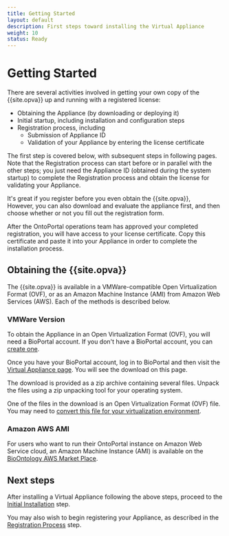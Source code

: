 ```yaml
---
title: Getting Started
layout: default
description: First steps toward installing the Virtual Appliance
weight: 10
status: Ready
---
```


# Getting Started

There are several activities involved in getting your own copy of the 
{{site.opva}} up and running with a registered license:
* Obtaining the Appliance (by downloading or deploying it)
* Initial startup, including installation and configuration steps
* Registration process, including
   * Submission of Appliance ID
   * Validation of your Appliance by entering the license certificate

The first step is covered below, with subsequent steps in following pages.
Note that the Registration process can start before or in parallel with
the other steps; you just need the Appliance ID
(obtained during the system startup) to complete the Registration process
and obtain the license for validating your Appliance.

It's great if you register before you even obtain the {{site.opva}},  
However, you can also download and evaluate the appliance first, 
and then choose whether or not you fill out the registration form.

After the OntoPortal operations team has approved your completed registration,
you will have access to your license certificate. 
Copy this certificate and paste it into your Appliance 
in order to complete the installation process.

## Obtaining the {{site.opva}}

The {{site.opva}} is available in a VMWare-compatible Open Virtualization Format (OVF),
or as an Amazon Machine Instance (AMI) from Amazon Web Services (AWS).
Each of the methods is described below.

### VMWare Version

To obtain the Appliance in an Open Virtualization Format (OVF), 
you will need a BioPortal account.
If you don't have a BioPortal account, you can <a href="http://bit.ly/bioportal-account">create one</a>.

Once you have your BioPortal account, log in to BioPortal and then 
visit the [Virtual Appliance page](https://bioportal.bioontology.org/virtual_appliance). 
You will see the download on this page.

The download is provided as a zip archive containing several files. 
Unpack the files using a zip unpacking tool for your operating system.

One of the files in the download is an Open Virtualization Format (OVF) file.
You may need to 
<a href="../virtualization_environments">convert this file 
for your virtualization environment</a>.

### Amazon AWS AMI

For users who want to run their OntoPortal instance on Amazon Web Service cloud, 
an Amazon Machine Instance (AMI) is available on the [BioOntology AWS Market Place](https://aws.amazon.com/marketplace/seller-profile/ref=dtl_pcp_sold_by?ie=UTF8&id=76948a46-8f8a-4a68-9a5c-3e3ff6b82d10). 

## Next steps

After installing a Virtual Appliance following the above steps,
proceed to the <a href="../initial_installation">Initial Installation</a> step.

You may also wish to begin registering your Appliance, 
as described in the <a href="../registration">Registration Process</a> step.
